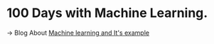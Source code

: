 # 100 Days with Machine Learning. 
-> Blog About <a href="https://medium.com/@komalsingh161297/about-machine-learning-with-example-81365b6a7af7">Machine learning and It's example </a>


